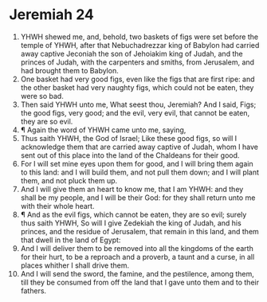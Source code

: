 ﻿# Jeremiah  24
1. YHWH shewed me, and, behold, two baskets of figs were set before the temple of YHWH, after that Nebuchadrezzar king of Babylon had carried away captive Jeconiah the son of Jehoiakim king of Judah, and the princes of Judah, with the carpenters and smiths, from Jerusalem, and had brought them to Babylon. 
2. One basket had very good figs, even like the figs that are first ripe: and the other basket had very naughty figs, which could not be eaten, they were so bad. 
3. Then said YHWH unto me, What seest thou, Jeremiah? And I said, Figs; the good figs, very good; and the evil, very evil, that cannot be eaten, they are so evil. 
4. ¶ Again the word of YHWH came unto me, saying, 
5. Thus saith YHWH, the God of Israel; Like these good figs, so will I acknowledge them that are carried away captive of Judah, whom I have sent out of this place into the land of the Chaldeans for their good. 
6. For I will set mine eyes upon them for good, and I will bring them again to this land: and I will build them, and not pull them down; and I will plant them, and not pluck them up. 
7. And I will give them an heart to know me, that I am YHWH: and they shall be my people, and I will be their God: for they shall return unto me with their whole heart. 
8. ¶ And as the evil figs, which cannot be eaten, they are so evil; surely thus saith YHWH, So will I give Zedekiah the king of Judah, and his princes, and the residue of Jerusalem, that remain in this land, and them that dwell in the land of Egypt: 
9. And I will deliver them to be removed into all the kingdoms of the earth for their hurt, to be a reproach and a proverb, a taunt and a curse, in all places whither I shall drive them. 
10. And I will send the sword, the famine, and the pestilence, among them, till they be consumed from off the land that I gave unto them and to their fathers. 

